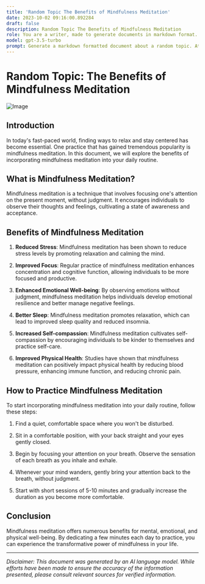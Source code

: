 ```yaml
---
title: 'Random Topic The Benefits of Mindfulness Meditation'
date: 2023-10-02 09:16:00.892284
draft: false
description: Random Topic The Benefits of Mindfulness Meditation
role: You are a writer, made to generate documents in markdown format. It is very important that all of the documents you generate are in valid markdown format.
model: gpt-3.5-turbo
prompt: Generate a markdown formatted document about a random topic. At the bottom, include a disclaimer explaining that the document was generated by you. The first line of the document should be the title. Make sure that the entire document is in proper markdown format, using a mix of various tags to make the document visually appealing.
---
```


# Random Topic: The Benefits of Mindfulness Meditation

![Image](https://www.example.com/image.jpg)

## Introduction

In today's fast-paced world, finding ways to relax and stay centered has become essential. One practice that has gained tremendous popularity is mindfulness meditation. In this document, we will explore the benefits of incorporating mindfulness meditation into your daily routine.

## What is Mindfulness Meditation?

Mindfulness meditation is a technique that involves focusing one's attention on the present moment, without judgment. It encourages individuals to observe their thoughts and feelings, cultivating a state of awareness and acceptance.

## Benefits of Mindfulness Meditation

1. **Reduced Stress**: Mindfulness meditation has been shown to reduce stress levels by promoting relaxation and calming the mind.

2. **Improved Focus**: Regular practice of mindfulness meditation enhances concentration and cognitive function, allowing individuals to be more focused and productive.

3. **Enhanced Emotional Well-being**: By observing emotions without judgment, mindfulness meditation helps individuals develop emotional resilience and better manage negative feelings.

4. **Better Sleep**: Mindfulness meditation promotes relaxation, which can lead to improved sleep quality and reduced insomnia.

5. **Increased Self-compassion**: Mindfulness meditation cultivates self-compassion by encouraging individuals to be kinder to themselves and practice self-care.

6. **Improved Physical Health**: Studies have shown that mindfulness meditation can positively impact physical health by reducing blood pressure, enhancing immune function, and reducing chronic pain.

## How to Practice Mindfulness Meditation

To start incorporating mindfulness meditation into your daily routine, follow these steps:

1. Find a quiet, comfortable space where you won't be disturbed.

2. Sit in a comfortable position, with your back straight and your eyes gently closed.

3. Begin by focusing your attention on your breath. Observe the sensation of each breath as you inhale and exhale.

4. Whenever your mind wanders, gently bring your attention back to the breath, without judgment.

5. Start with short sessions of 5-10 minutes and gradually increase the duration as you become more comfortable.

## Conclusion

Mindfulness meditation offers numerous benefits for mental, emotional, and physical well-being. By dedicating a few minutes each day to practice, you can experience the transformative power of mindfulness in your life.

---

*Disclaimer: This document was generated by an AI language model. While efforts have been made to ensure the accuracy of the information presented, please consult relevant sources for verified information.*